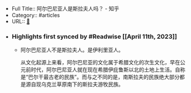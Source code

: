 - Full Title:: 阿尔巴尼亚人是斯拉夫人吗？ - 知乎
- Category:: #articles
- URL:: [🔗](https://www.zhihu.com/question/53952424)
- ### Highlights first synced by #Readwise [[April 11th, 2023]]
    - 阿尔巴尼亚人不是斯拉夫人。是伊利里亚人。
      
      从文化起源上来看，阿尔巴尼亚的文化属于希腊文化的次生文化，早在公元前时代，阿尔巴尼亚人就在现在希腊伊庇鲁斯以北的土地上生活。自称是“巴尔干最古老的民族”。而与之不同的是，南斯拉夫的民族绝大部分都是源自现乌克兰草原南下的斯拉夫游牧民族。
